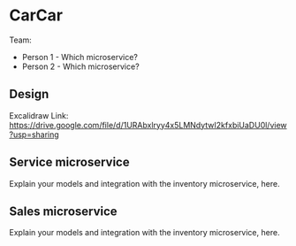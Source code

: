 # CarCar

Team:

* Person 1 - Which microservice?
* Person 2 - Which microservice?

## Design

Excalidraw Link: https://drive.google.com/file/d/1URAbxlryy4x5LMNdytwI2kfxbiUaDU0l/view?usp=sharing

## Service microservice

Explain your models and integration with the inventory
microservice, here.

## Sales microservice

Explain your models and integration with the inventory
microservice, here.
